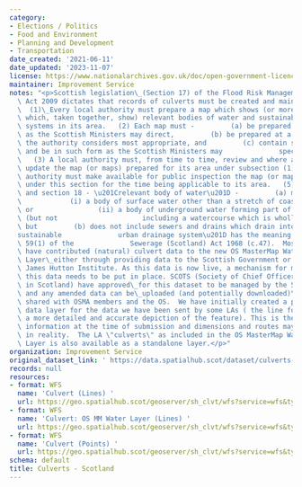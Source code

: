 ```yaml
---
category:
- Elections / Politics
- Food and Environment
- Planning and Development
- Transportation
date_created: '2021-06-11'
date_updated: '2023-11-07'
license: https://www.nationalarchives.gov.uk/doc/open-government-licence/version/3/
maintainer: Improvement Service
notes: "<p>Scottish legislation\_(Section 17) of the Flood Risk Management (Scotland)\
  \ Act 2009 dictates that records of culverts must be created and maintained. Specifically:\
  \  (1)\_Every local authority must prepare a map which shows (or more than one map\
  \ which, taken together, show) relevant bodies of water and sustainable urban drainage\
  \ systems in its area.   (2) Each map must -         (a) be prepared by such date\
  \ as the Scottish Ministers may direct,         (b) be prepared at a scale that\
  \ the authority considers most appropriate, and         (c) contain such information\
  \ and be in such form as the Scottish Ministers may              specify in regulations.\
  \   (3) A local authority must, from time to time, review and where appropriate\
  \ update the map (or maps) prepared for its area under subsection (1).   (4) A local\
  \ authority must make available for public inspection the map (or maps) prepared\
  \ under this section for the time being applicable to its area.   (5) In this section\
  \ and section 18 - \u201Crelevant body of water\u201D -         (a) means -    \
  \            (i) a body of surface water other than a stretch of coastal water,\
  \ or                (ii) a body of underground water forming part of a watercourse\
  \ (but not                     including a watercourse which is wholly underground),\
  \ but         (b) does not include sewers and drains which drain into sewers, \u201C\
  sustainable              urban drainage system\u201D has the meaning given in section\
  \ 59(1) of the              Sewerage (Scotland) Act 1968 (c.47).  Most Local Authorities\
  \ have contributed (natural) culvert data to the new OS MasterMap Water Network\
  \ Layer\_either through providing data to the Scottish Government or through the\
  \ James Hutton Institute. As this data is now live, a mechanism for managing/maintaining/updating\
  \ this data needs to be put in place. SCOTS (Society of Chief Officers for Transportation\
  \ in Scotland) have approved\_for this dataset to be managed by the Spatial Hub\
  \ and any amended data can be\_uploaded (and potentially downloaded)\_before being\
  \ shared with OSMA members and the OS.  We have initially created a point and line\
  \ data layer for the data we have been sent by some LAs ( the line format is obviously\
  \ a more detailed and accurate depiction of the feature). This is the best available\
  \ information at the time of submission and dimensions and routes may well be different\
  \ in reality.  The LA \"culverts\" as included in the OS MasterMap Water Network\
  \ Layer is also available as a standalone layer.</p>"
organization: Improvement Service
original_dataset_link: ' https://data.spatialhub.scot/dataset/culverts-is'
records: null
resources:
- format: WFS
  name: 'Culvert (Lines) '
  url: https://geo.spatialhub.scot/geoserver/sh_clvt/wfs?service=wfs&typeName=sh_clvt:pub_clvtlin
- format: WFS
  name: 'Culvert: OS MM Water Layer (Lines) '
  url: https://geo.spatialhub.scot/geoserver/sh_clvt/wfs?service=wfs&typeName=sh_clvt:pub_clvtos
- format: WFS
  name: 'Culvert (Points) '
  url: https://geo.spatialhub.scot/geoserver/sh_clvt/wfs?service=wfs&typeName=sh_clvt:pub_clvtpnt
schema: default
title: Culverts - Scotland
---
```

